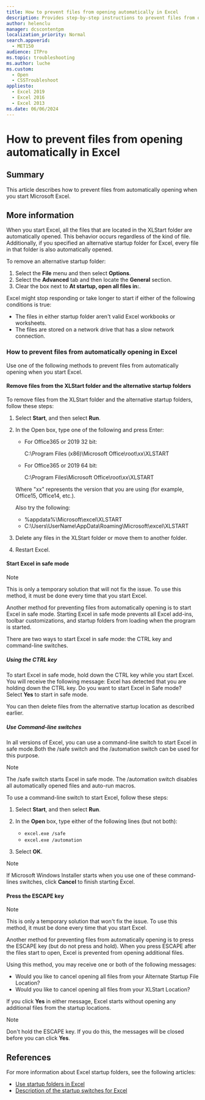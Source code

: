 ```yaml
---
title: How to prevent files from opening automatically in Excel
description: Provides step-by-step instructions to prevent files from opening automatically when you start Excel.
author: helenclu
manager: dcscontentpm
localization_priority: Normal
search.appverid: 
  - MET150
audience: ITPro
ms.topic: troubleshooting
ms.author: luche
ms.custom: 
  - Open
  - CSSTroubleshoot
appliesto: 
  - Excel 2019
  - Excel 2016
  - Excel 2013
ms.date: 06/06/2024
---
```


# How to prevent files from opening automatically in Excel

## Summary

This article describes how to prevent files from automatically opening when you start Microsoft Excel.

## More information

When you start Excel, all the files that are located in the XLStart folder are automatically opened. This behavior occurs regardless of the kind of file. Additionally, if you specified an alternative startup folder for Excel, every file in that folder is also automatically opened.

To remove an alternative startup folder:

1. Select the **File** menu and then select **Options**.
2. Select the **Advanced** tab and then locate the **General** section.
3. Clear the box next to **At startup, open all files in:**.

Excel might stop responding or take longer to start if either of the following conditions is true:  

- The files in either startup folder aren't valid Excel workbooks or worksheets.
- The files are stored on a network drive that has a slow network connection.

### How to prevent files from automatically opening in Excel

Use one of the following methods to prevent files from automatically opening when you start Excel.

#### Remove files from the XLStart folder and the alternative startup folders

To remove files from the XLStart folder and the alternative startup folders, follow these steps:

1. Select **Start**, and then select **Run**.
2. In the Open box, type one of the following and press Enter:

    - For Office365 or 2019 32 bit:

      C:\Program Files (x86)\Microsoft Office\root\xx\XLSTART
    - For Office365 or 2019 64 bit:

      C:\Program Files\Microsoft Office\root\xx\XLSTART
  
    Where "xx" represents the version that you are using (for example, Office15, Office14, etc.).

   Also try the following:

      - %appdata%\Microsoft\excel\XLSTART
      - C:\Users\UserName\AppData\Roaming\Microsoft\excel\XLSTART
3. Delete any files in the XLStart folder or move them to another folder.
4. Restart Excel.

#### Start Excel in safe mode

> [!NOTE]
> This is only a temporary solution that will not fix the issue. To use this method, it must be done every time that you start Excel.

Another method for preventing files from automatically opening is to start Excel in safe mode. Starting Excel in safe mode prevents all Excel add-ins, toolbar customizations, and startup folders from loading when the program is started.

There are two ways to start Excel in safe mode: the CTRL key and command-line switches.

##### Using the CTRL key

To start Excel in safe mode, hold down the CTRL key while you start Excel. You will receive the following message: Excel has detected that you are holding down the CTRL key. Do you want to start Excel in Safe mode? Select **Yes** to start in safe mode.

You can then delete files from the alternative startup location as described earlier.
  
##### Use Command-line switches

In all versions of Excel, you can use a command-line switch to start Excel in safe mode.Both the /safe switch and the /automation switch can be used for this purpose.

> [!NOTE]
> The /safe switch starts Excel in safe mode. The /automation switch disables all automatically opened files and auto-run macros.

To use a command-line switch to start Excel, follow these steps:

1. Select **Start**, and then select **Run**.
2. In the **Open** box, type either of the following lines (but not both):

    - `excel.exe /safe`
    - `excel.exe /automation`
3. Select **OK**.

> [!NOTE]
> If Microsoft Windows Installer starts when you use one of these command-lines switches, click **Cancel** to finish starting Excel.

#### Press the ESCAPE key

> [!NOTE]
> This is only a temporary solution that won't fix the issue. To use this method, it must be done every time that you start Excel.

Another method for preventing files from automatically opening is to press the ESCAPE key (but do not press and hold). When you press ESCAPE after the files start to open, Excel is prevented from opening additional files.  

Using this method, you may receive one or both of the following messages:

- Would you like to cancel opening all files from your Alternate Startup File Location?
- Would you like to cancel opening all files from your XLStart Location?

If you click **Yes** in either message, Excel starts without opening any additional files from the startup locations.

> [!NOTE]
> Don't hold the ESCAPE key. If you do this, the messages will be closed before you can click **Yes**.

## References

For more information about Excel startup folders, see the following articles:

- [Use startup folders in Excel](use-startup-folders.md)  
- [Description of the startup switches for Excel](https://support.microsoft.com/help/291288)
